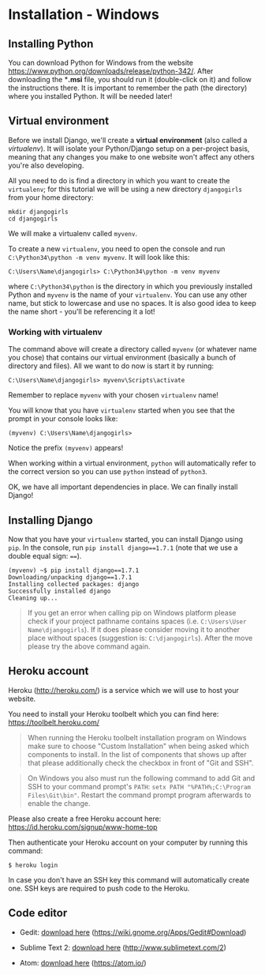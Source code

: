 # Installation - Windows

## Installing Python

You can download Python for Windows from the website https://www.python.org/downloads/release/python-342/. After downloading the ***.msi** file, you should run it (double-click on it) and follow the instructions there. It is important to remember the path (the directory) where you installed Python. It will be needed later!

## Virtual environment

Before we install Django, we'll create a **virtual environment** (also called a *virtualenv*). It will isolate your Python/Django setup on a per-project basis, meaning that any changes you make to one website won't affect any others you're also developing.

All you need to do is find a directory in which you want to create the `virtualenv`; for this tutorial we will be using a new directory `djangogirls` from your home directory:

    mkdir djangogirls
    cd djangogirls

We will make a virtualenv called `myvenv`. 

To create a new `virtualenv`, you need to open the console and run `C:\Python34\python -m venv myvenv`. It will look like this:

    C:\Users\Name\djangogirls> C:\Python34\python -m venv myvenv

where `C:\Python34\python` is the directory in which you previously installed Python and `myvenv` is the name of your `virtualenv`. You can use any other name, but stick to lowercase and use no spaces. It is also good idea to keep the name short - you'll be referencing it a lot!

### Working with virtualenv

The command above will create a directory called `myvenv` (or whatever name you chose) that contains our virtual environment (basically a bunch of directory and files). All we want to do now is start it by running:

    C:\Users\Name\djangogirls> myvenv\Scripts\activate

Remember to replace `myvenv` with your chosen `virtualenv` name!

You will know that you have `virtualenv` started when you see that the prompt in your console looks like:

    (myvenv) C:\Users\Name\djangogirls>

Notice the prefix `(myvenv)` appears!

When working within a virtual environment, `python` will automatically refer to the correct version so you can use `python` instead of `python3`.

OK, we have all important dependencies in place. We can finally install Django!

## Installing Django

Now that you have your `virtualenv` started, you can install Django using `pip`. In the console, run `pip install django==1.7.1` (note that we use a double equal sign: `==`).

    (myvenv) ~$ pip install django==1.7.1
    Downloading/unpacking django==1.7.1
    Installing collected packages: django
    Successfully installed django
    Cleaning up...

> If you get an error when calling pip on Windows platform please check if your project pathname contains spaces (i.e. `C:\Users\User Name\djangogirls`). If it does please consider moving it to another place without spaces (suggestion is: `C:\djangogirls`). After the move please try the above command again.

## Heroku account

Heroku (http://heroku.com/) is a service which we will use to host your website. 

You need to install your Heroku toolbelt which you can find here: https://toolbelt.heroku.com/

> When running the Heroku toolbelt installation program on Windows make sure to choose "Custom Installation" when being asked which components to install. In the list of components that shows up after that please additionally check the checkbox in front of "Git and SSH".

> On Windows you also must run the following command to add Git and SSH to your command prompt's `PATH`: `setx PATH "%PATH%;C:\Program Files\Git\bin"`. Restart the command prompt program afterwards to enable the change.

Please also create a free Heroku account here: https://id.heroku.com/signup/www-home-top

Then authenticate your Heroku account on your computer by running this command:

    $ heroku login

In case you don't have an SSH key this command will automatically create one. SSH keys are required to push code to the Heroku.

## Code editor

* Gedit: [download here](https://wiki.gnome.org/Apps/Gedit#Download) (https://wiki.gnome.org/Apps/Gedit#Download)

* Sublime Text 2: [download here](http://www.sublimetext.com/2) (http://www.sublimetext.com/2)

* Atom: [download here](https://atom.io/) (https://atom.io/)